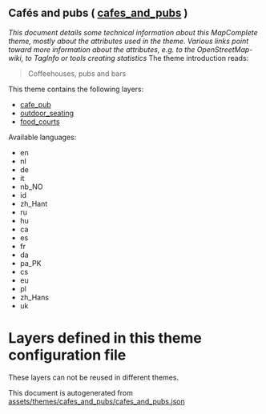 [//]: # (WARNING: this file is automatically generated. Please find the sources at the bottom and edit those sources)

## Cafés and pubs ( [cafes_and_pubs](https://mapcomplete.org/cafes_and_pubs) )
_This document details some technical information about this MapComplete theme, mostly about the attributes used in the theme. Various links point toward more information about the attributes, e.g. to the OpenStreetMap-wiki, to TagInfo or tools creating statistics_
The theme introduction reads:

> Coffeehouses, pubs and bars

This theme contains the following layers:

 - [cafe_pub](../Layers/cafe_pub.md)
 - [outdoor_seating](../Layers/outdoor_seating.md)
 - [food_courts](../Layers/food_courts.md)

Available languages:

 - en
 - nl
 - de
 - it
 - nb_NO
 - id
 - zh_Hant
 - ru
 - hu
 - ca
 - es
 - fr
 - da
 - pa_PK
 - cs
 - eu
 - pl
 - zh_Hans
 - uk

# Layers defined in this theme configuration file
These layers can not be reused in different themes.


This document is autogenerated from [assets/themes/cafes_and_pubs/cafes_and_pubs.json](https://github.com/pietervdvn/MapComplete/blob/develop/assets/themes/cafes_and_pubs/cafes_and_pubs.json)
